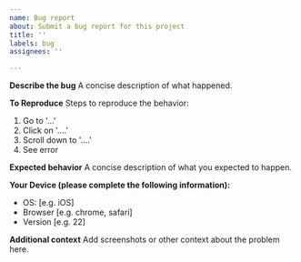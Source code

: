 ```yaml
---
name: Bug report
about: Submit a bug report for this project
title: ''
labels: bug
assignees: ''

---
```


**Describe the bug**
A concise description of what happened.

**To Reproduce**
Steps to reproduce the behavior:
1. Go to '...'
2. Click on '....'
3. Scroll down to '....'
4. See error

**Expected behavior**
A concise description of what you expected to happen.

**Your Device (please complete the following information):**
 - OS: [e.g. iOS]
 - Browser [e.g. chrome, safari]
 - Version [e.g. 22]

**Additional context**
Add screenshots or other context about the problem here.
